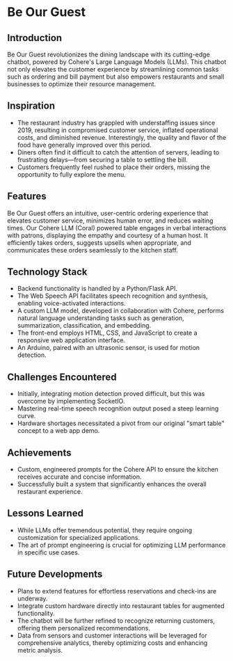 ﻿# Be Our Guest

## Introduction
Be Our Guest revolutionizes the dining landscape with its cutting-edge chatbot, powered by Cohere's Large Language Models (LLMs). This chatbot not only elevates the customer experience by streamlining common tasks such as ordering and bill payment but also empowers restaurants and small businesses to optimize their resource management.

## Inspiration
- The restaurant industry has grappled with understaffing issues since 2019, resulting in compromised customer service, inflated operational costs, and diminished revenue. Interestingly, the quality and flavor of the food have generally improved over this period.
- Diners often find it difficult to catch the attention of servers, leading to frustrating delays—from securing a table to settling the bill.
- Customers frequently feel rushed to place their orders, missing the opportunity to fully explore the menu.

## Features
Be Our Guest offers an intuitive, user-centric ordering experience that elevates customer service, minimizes human error, and reduces waiting times. Our Cohere LLM (Coral) powered table engages in verbal interactions with patrons, displaying the empathy and courtesy of a human host. It efficiently takes orders, suggests upsells when appropriate, and communicates these orders seamlessly to the kitchen staff.

## Technology Stack
- Backend functionality is handled by a Python/Flask API.
- The Web Speech API facilitates speech recognition and synthesis, enabling voice-activated interactions.
- A custom LLM model, developed in collaboration with Cohere, performs natural language understanding tasks such as generation, summarization, classification, and embedding.
- The front-end employs HTML, CSS, and JavaScript to create a responsive web application interface.
- An Arduino, paired with an ultrasonic sensor, is used for motion detection.

## Challenges Encountered
- Initially, integrating motion detection proved difficult, but this was overcome by implementing SocketIO.
- Mastering real-time speech recognition output posed a steep learning curve.
- Hardware shortages necessitated a pivot from our original "smart table" concept to a web app demo.

## Achievements
- Custom, engineered prompts for the Cohere API to ensure the kitchen receives accurate and concise information.
- Successfully built a system that significantly enhances the overall restaurant experience.

## Lessons Learned
- While LLMs offer tremendous potential, they require ongoing customization for specialized applications.
- The art of prompt engineering is crucial for optimizing LLM performance in specific use cases.

## Future Developments

- Plans to extend features for effortless reservations and check-ins are underway.
- Integrate custom hardware directly into restaurant tables for augmented functionality.
- The chatbot will be further refined to recognize returning customers, offering them personalized recommendations.
- Data from sensors and customer interactions will be leveraged for comprehensive analytics, thereby optimizing costs and enhancing metric analysis.

